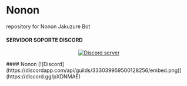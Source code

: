 # Nonon
 repository for Nonon Jakuzure Bot
#### SERVIDOR SOPORTE DISCORD
<p align="center">
  <a href="https://discord.gg/pXDNMAE"><img src="https://discordapp.com/api/guilds/333039959500128256/widget.png?style=banner2" alt="Discord server"></a>
</p>
#### Nonon
[![Discord](https://discordapp.com/api/guilds/333039959500128256/embed.png)](https://discord.gg/pXDNMAE)
